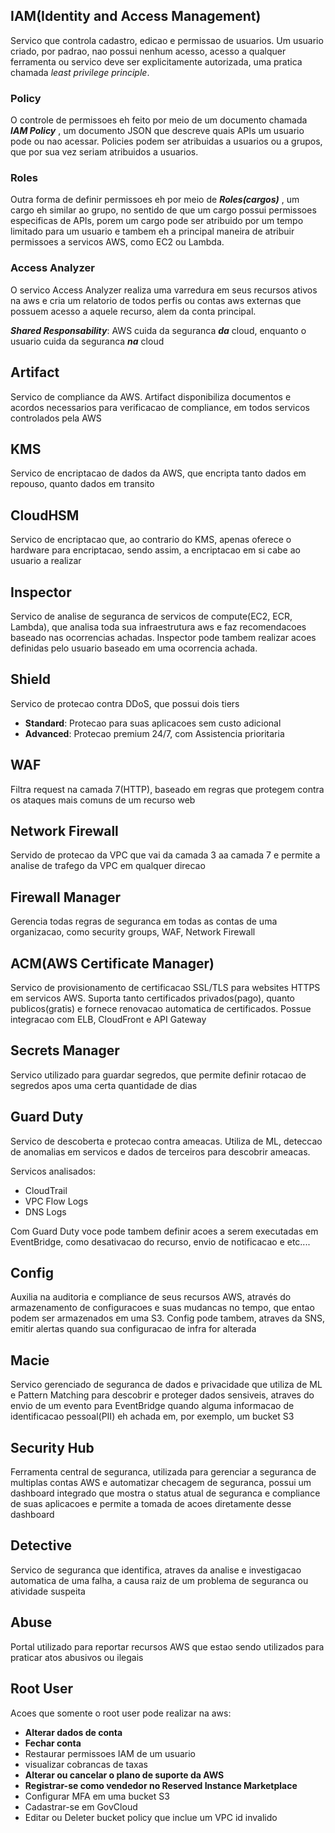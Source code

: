 
## IAM(Identity and Access Management)

Servico que controla cadastro, edicao e permissao de usuarios. Um usuario criado, por padrao, nao possui nenhum acesso, acesso a qualquer ferramenta ou servico deve ser explicitamente autorizada, uma pratica chamada *least privilege principle*.

### Policy

O controle de permissoes eh feito por meio de um documento chamada ***IAM Policy*** , um documento JSON que descreve quais APIs um usuario pode ou nao acessar. Policies podem ser 
atribuidas a usuarios ou a grupos, que por sua vez seriam atribuidos a usuarios.

### Roles

Outra forma de definir permissoes eh por meio de ***Roles(cargos)*** , um cargo eh similar ao grupo, no sentido de que um cargo possui permissoes especificas de APIs, porem um cargo pode ser atribuido por um tempo limitado para um usuario e tambem eh a principal maneira de atribuir permissoes a servicos AWS, como EC2 ou Lambda.


### Access Analyzer
O servico Access Analyzer realiza uma varredura em seus recursos ativos na aws e cria um relatorio de todos perfis ou contas aws externas que possuem acesso a aquele recurso, alem da conta principal.

 ***Shared Responsability***: AWS cuida da seguranca ***da*** cloud, enquanto o usuario cuida da seguranca ***na*** cloud

## Artifact

Servico de compliance da AWS. Artifact disponibiliza documentos e acordos necessarios para verificacao de compliance, em todos servicos controlados pela AWS

## KMS

Servico de encriptacao de dados da AWS, que encripta tanto dados em repouso, quanto dados em transito

## CloudHSM

Servico de encriptacao que, ao contrario do KMS, apenas oferece o hardware para encriptacao, sendo assim, a encriptacao em si cabe ao usuario a realizar

## Inspector

Servico de analise de seguranca de servicos de compute(EC2, ECR, Lambda), que analisa toda sua infraestrutura aws e faz recomendacoes baseado nas ocorrencias achadas. Inspector pode tambem realizar acoes definidas pelo usuario baseado em uma ocorrencia achada.

## Shield

Servico de protecao contra DDoS, que possui dois tiers

- **Standard**: Protecao para suas aplicacoes sem custo adicional
- **Advanced**: Protecao premium 24/7, com Assistencia prioritaria

## WAF

Filtra request na camada 7(HTTP), baseado em regras que protegem contra os ataques mais comuns de um recurso web

## Network Firewall

Servido de protecao da VPC que vai da camada 3 aa camada 7 e permite a analise de trafego da VPC em qualquer direcao

## Firewall Manager

Gerencia todas regras de seguranca em todas as contas de uma organizacao, como security groups, WAF, Network Firewall

## ACM(AWS Certificate Manager)

Servico de provisionamento de certificacao SSL/TLS para websites HTTPS em servicos AWS. Suporta tanto certificados privados(pago), quanto publicos(gratis) e fornece renovacao automatica de certificados.
Possue integracao com ELB, CloudFront e API Gateway

## Secrets Manager

Servico utilizado para guardar segredos, que permite definir rotacao de segredos apos uma certa quantidade de dias

## Guard Duty

Servico de descoberta e protecao contra ameacas. Utiliza de ML, deteccao de anomalias em servicos e dados de terceiros para descobrir ameacas.

Servicos analisados:
- CloudTrail
- VPC Flow Logs
- DNS Logs

Com Guard Duty voce pode tambem definir acoes a serem executadas em EventBridge, como desativacao do recurso, envio de notificacao e etc....

## Config

Auxilia na auditoria e compliance de seus recursos AWS, através do armazenamento de configuracoes e suas mudancas no tempo, que entao podem ser armazenados em uma S3. Config pode tambem, atraves da SNS, emitir alertas quando sua configuracao de infra for alterada

## Macie

Servico gerenciado de seguranca de dados e privacidade que utiliza de ML e Pattern Matching para descobrir e proteger dados sensiveis, atraves do envio de um evento para EventBridge quando alguma informacao de identificacao pessoal(PII) eh achada em, por exemplo, um bucket S3

## Security Hub

Ferramenta central de seguranca, utilizada para gerenciar a seguranca de multiplas contas AWS e automatizar checagem de seguranca, possui um dashboard integrado que mostra o status atual de seguranca e compliance de suas aplicacoes e permite a tomada de acoes diretamente desse dashboard

## Detective

Servico de seguranca que identifica, atraves da analise e investigacao automatica de uma falha, a causa raiz de um problema de seguranca ou atividade suspeita

## Abuse

Portal utilizado para reportar recursos AWS que estao sendo utilizados para praticar atos abusivos ou ilegais

## Root User

Acoes que somente o root user pode realizar na aws:
- **Alterar dados de conta**
- **Fechar conta**
- Restaurar permissoes IAM de um usuario
- visualizar cobrancas de taxas
- **Alterar ou cancelar o plano de suporte da AWS**
- **Registrar-se como vendedor no Reserved Instance Marketplace**
- Configurar MFA em uma bucket S3
- Cadastrar-se em GovCloud
- Editar ou Deleter bucket policy que inclue um VPC id invalido
